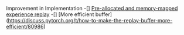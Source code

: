 Improvement in Implementation
-[] [Pre-allocated and memory-mapped experience replay](https://discuss.pytorch.org/t/rfc-torchrl-replay-buffers-pre-allocated-and-memory-mapped-experience-replay/155335)
-[] [More efficient buffer] (https://discuss.pytorch.org/t/how-to-make-the-replay-buffer-more-efficient/80986)
